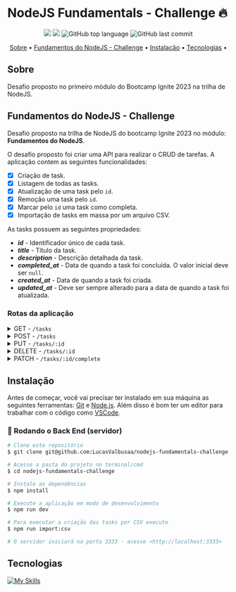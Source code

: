 # NodeJS Fundamentals - Challenge 🔥

<p align="center">
  <img src="https://img.shields.io/static/v1?label=challenge&message=nodejs-fundamentals&color=blueviolet&style=for-the-badge"/>
  <img src="https://img.shields.io/github/license/LucasValbusaa/nodejs-fundamentals-challenge?color=blueviolet&logo=License&style=for-the-badge"/>
  <img alt="GitHub top language" src="https://img.shields.io/github/languages/top/LucasValbusaa/nodejs-fundamentals-challenge?color=blueviolet&logo=JavaScript&logoColor=white&style=for-the-badge">
  <img alt="GitHub last commit" src="https://img.shields.io/github/last-commit/LucasValbusaa/nodejs-fundamentals-challenge?color=blueviolet&style=for-the-badge">
</p>

<p align="center">
  <a href="#sobre">Sobre</a> •
  <a href="#fundamentos-do-nodejs---challenge">Fundamentos do NodeJS - Challenge</a> •
  <a href="#instalação">Instalação</a> •
  <a href="#tecnologias">Tecnologias</a> •
</p>

## Sobre

Desafio proposto no primeiro módulo do Bootcamp Ignite 2023 na trilha de NodeJS.

## Fundamentos do NodeJS - Challenge

Desafio proposto na trilha de NodeJS do bootcamp Ignite 2023 no módulo: **Fundamentos do NodeJS**.

O desafio proposto foi criar uma API para realizar o CRUD de tarefas. A aplicação contem as seguintes funcionalidades:

- [x] Criação de task.
- [x] Listagem de todas as tasks.
- [x] Atualização de uma task pelo `id`.
- [x] Remoção uma task pelo `id`.
- [x] Marcar pelo `id` uma task como completa.
- [x] Importação de tasks em massa por um arquivo CSV.

As tasks possuem as seguintes propriedades:

- **_id_** - Identificador único de cada task.
- **_title_** - Título da task.
- **_description_** - Descrição detalhada da task.
- **_completed_at_** - Data de quando a task foi concluída. O valor inicial deve ser `null`.
- **_created_at_** - Data de quando a task foi criada.
- **_updated_at_** - Deve ser sempre alterado para a data de quando a task foi atualizada.

### Rotas da aplicação

<details>
  <summary>GET - <code>/tasks</code></summary>
  <br>
    Lista todas as tasks salvas no banco de dados. Também é possível realizar uma busca, filtrando as tasks pelo <code>title</code> e <code>description</code>.
</details>

<details>
  <summary>POST - <code>/tasks</code></summary>
  <br>
  Cria uma task no banco de dados com os campos <code>title</code> e <code>description</code> recebidos por meio do <code>body</code> da requisição.
  Ao criar uma task, os campos: <code>id</code>, <code>created_at</code>, <code>updated_at</code> e <code>completed_at</code> são preenchidos automaticamente, conforme a descrição das propriedades de uma task acima.
</details>

<details>
  <summary>PUT - <code>/tasks/:id</code></summary>
  <br>
  Rota para atualizar uma task pelo <code>id</code>.
  O <code>body</code> da requisição, deve conter somente o <code>title</code> e/ou <code>description</code> para serem atualizados. Se for enviado somente o <code>title</code>, significa que o <code>description</code> não será atualizado e vice-versa.
</details>

<details>
  <summary>DELETE - <code>/tasks/:id</code></summary>
  <br>
  Remove uma task pelo <code>id</code>.
</details>

<details>
  <summary>PATCH - <code>/tasks/:id/complete</code></summary>
  <br>
  Marca uma task como completa ou incompleta.
</details>

## Instalação

Antes de começar, você vai precisar ter instalado em sua máquina as seguintes ferramentas:
[Git](https://git-scm.com) e [Node.js](https://nodejs.org/en/). Além disso é bom ter um editor para trabalhar com o código como [VSCode](https://code.visualstudio.com/).

### 🎲 Rodando o Back End (servidor)

```bash
# Clone este repositório
$ git clone git@github.com:LucasValbusaa/nodejs-fundamentals-challenge.git

# Acesse a pasta do projeto no terminal/cmd
$ cd nodejs-fundamentals-challenge

# Instale as dependências
$ npm install

# Execute a aplicação em modo de desenvolvimento
$ npm run dev

# Para executar a criação das tasks por CSV execute
$ npm run import:csv

# O servidor iniciará na porta 3333 - acesse <http://localhost:3333>
```

## Tecnologias

[![My Skills](https://skillicons.dev/icons?i=nodejs,js)](https://skillicons.dev)
